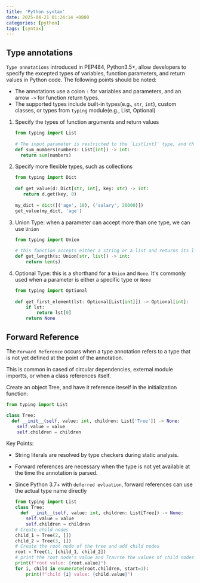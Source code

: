 ```yaml
---
title: 'Python syntax'
date: 2025-04-21 01:24:14 +0800
categories: [python]
tags: [syntax]
---
```


## Type annotations

`Type annotations` introduced in PEP484, Python3.5+, allow developers to specify the excepted types of variables, function parameters, and return values in Python code. The following points should be noted:

- The annotations use a colon `:` for variables and parameters, and an arrow `->` for function return types.
- The supported types include built-in types(e.g., `str`, `int`), custom classes, or types from `typing` module(e.g., List, Optional)

1. Specify the types of function arguments and return values

   ```python
   from typing import List
 
   # The input parameter is restricted to the `List[int]` type, and the return value is restricted to the `int` type
   def sum_numbers(numbers: List[int]) -> int:
     return sum(numbers)
   ```

2. Specify more flexible types, such as collections

   ```python
   from typing import Dict
 
   def get_value(d: Dict[str, int], key: str) -> int:
      return d.get(key, 0)
 
   my_dict = dict([('age', 18), ('salary', 20000)])
   get_value(my_dict, 'age')
   ```

3. Union Type: when a parameter can accept more than one type, we can use `Union`

   ```python
   from typing import Union
 
   # this function accepts either a string or a list and returns its length
   def get_length(s: Union[str, list]) -> int:
       return len(s)
   ```

4. Optional Type: this is a  shorthand for a `Union` and `None`. It's commonly used when a parameter is either a specific type or `None`

   ```python
   from typing import Optional
 
   def get_first_element(lst: Optional[List[int]]) -> Optional[int]:
       if lst:
           return lst[0]
       return None
   ```

## Forward Reference

The `Forward Reference` occurs when a type annotation refers to a type that is not yet defined at the point of the annotation.

This is common in cased of circular dependencies, external module importts, or when a class references itself.

Create an object Tree, and have it reference iteself in the initialization function:

```python
from typing import List

class Tree:
  def __init__(self, value: int, children: List['Tree']) -> None:
    self.value = value
    self.children = children
```

Key Points:

- String literals are resolved by type checkers during static analysis.
- Forward references are necessary when the type is not yet available at the time the annotation is parsed.
- Since Python 3.7+ with `deferred evluation`, forward references can use the actual type name directly

   ```python
   from typing import List 
   class Tree:
     def __init__(self, value: int, children: List[Tree]) -> None:
       self.value = value
       self.children = children 
   # Create child nodes
   child_1 = Tree(2, [])
   child_2 = Tree(3, []) 
   # Create the root node of the tree and add child nodes
   root = Tree(1, [child_1, child_2]) 
   # print the root node's value and Travrse the values of child nodes
   print(f"root value: {root.value}")
   for i, child in enumerate(root.children, start=1):
       print(f"child {i} value: {child.value}")
   ```
